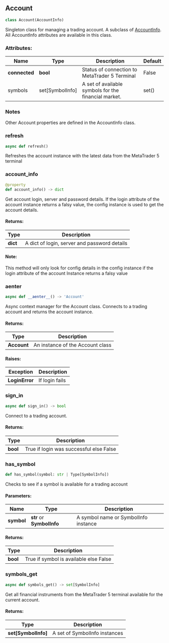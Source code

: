 ## <a id="account"></a> Account

```python
class Account(AccountInfo)
```
Singleton class for managing a trading account. A subclass of [AccountInfo](#accountinfo). 
All AccountInfo attributes are available in this class.

### Attributes:
|Name|Type|Description|Default|
|---|---|---|---|
|**connected**|**bool**|Status of connection to MetaTrader 5 Terminal|False|
|symbols|set[SymbolInfo]|A set of available symbols for the financial market.|set()|

### Notes
Other Account properties are defined in the AccountInfo class.

### refresh
```python
async def refresh()
```
Refreshes the account instance with the latest data from the MetaTrader 5 terminal

### account_info
```python
@property
def account_info() -> dict
```
Get account login, server and password details. If the login attribute of the account instance returns
a falsy value, the config instance is used to get the account details.
#### Returns:
|Type|Description|
|---|---|
|**dict**|A dict of login, server and password details|
#### Note:
This method will only look for config details in the config instance if the login attribute of the account Instance returns a falsy value

### __aenter__
```python
async def __aenter__() -> 'Account'
```
Async context manager for the Account class. Connects to a trading account and returns the account instance.

#### Returns:
|Type|Description|  
|---|---|
|**Account**|An instance of the Account class|
#### Raises:
|Exception|Description|
|---|---|
|**LoginError**|If login fails|

### sign_in
```python
async def sign_in() -> bool
```
Connect to a trading account.
#### Returns:
|Type|Description|
|---|---|
|**bool**|True if login was successful else False|

### has_symbol
```python
def has_symbol(symbol: str | Type[SymbolInfo])
```
Checks to see if a symbol is available for a trading account
#### Parameters:
|Name|Type|Description|
|---|---|---|
|**symbol**|**str** or **SymbolInfo**|A symbol name or SymbolInfo instance|
#### Returns:
|Type|Description|
|---|---|
|**bool**|True if symbol is available else False|

### symbols_get
```python
async def symbols_get() -> set[SymbolInfo]
```
Get all financial instruments from the MetaTrader 5 terminal available for the current account.
#### Returns:
|Type|Description|
|---|---|
|**set[SymbolInfo]**|A set of SymbolInfo instances|